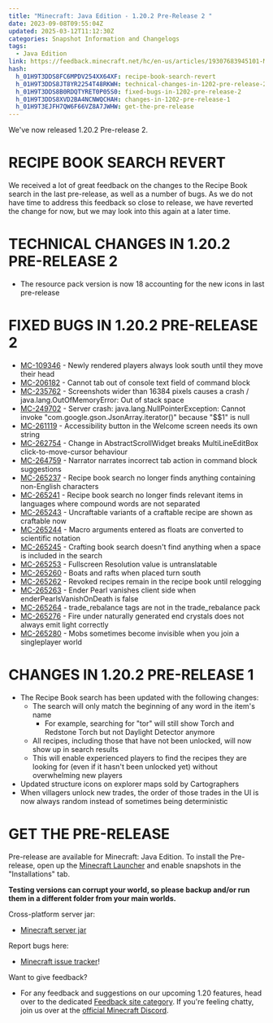 ```yaml
---
title: "Minecraft: Java Edition - 1.20.2 Pre-Release 2 "
date: 2023-09-08T09:55:04Z
updated: 2025-03-12T11:12:30Z
categories: Snapshot Information and Changelogs
tags:
  - Java Edition
link: https://feedback.minecraft.net/hc/en-us/articles/19307683945101-Minecraft-Java-Edition-1-20-2-Pre-Release-2
hash:
  h_01H9T3DDS8FC6MPDV254XX64XF: recipe-book-search-revert
  h_01H9T3DDS8JT8YR2254T48RKWH: technical-changes-in-1202-pre-release-2
  h_01H9T3DDS8B0RDQTYRET0P05S0: fixed-bugs-in-1202-pre-release-2
  h_01H9T3DDS8XVD2BA4NCNWQCHAH: changes-in-1202-pre-release-1
  h_01H9T3EJFH7QW6F66VZ8A7JWHW: get-the-pre-release
---
```


We've now released 1.20.2 Pre-release 2.

# RECIPE BOOK SEARCH REVERT

We received a lot of great feedback on the changes to the Recipe Book search in the last pre-release, as well as a number of bugs. As we do not have time to address this feedback so close to release, we have reverted the change for now, but we may look into this again at a later time.

# TECHNICAL CHANGES IN 1.20.2 PRE-RELEASE 2

- The resource pack version is now 18 accounting for the new icons in last pre-release

# FIXED BUGS IN 1.20.2 PRE-RELEASE 2

- [MC-109346](https://bugs.mojang.com/browse/MC-109346) - Newly rendered players always look south until they move their head
- [MC-206182](https://bugs.mojang.com/browse/MC-206182) - Cannot tab out of console text field of command block
- [MC-235762](https://bugs.mojang.com/browse/MC-235762) - Screenshots wider than 16384 pixels causes a crash / java.lang.OutOfMemoryError: Out of stack space
- [MC-249702](https://bugs.mojang.com/browse/MC-249702) - Server crash: java.lang.NullPointerException: Cannot invoke "com.google.gson.JsonArray.iterator()" because "\$\$1" is null
- [MC-261119](https://bugs.mojang.com/browse/MC-261119) - Accessibility button in the Welcome screen needs its own string
- [MC-262754](https://bugs.mojang.com/browse/MC-262754) - Change in AbstractScrollWidget breaks MultiLineEditBox click-to-move-cursor behaviour
- [MC-264759](https://bugs.mojang.com/browse/MC-264759) - Narrator narrates incorrect tab action in command block suggestions
- [MC-265237](https://bugs.mojang.com/browse/MC-265237) - Recipe book search no longer finds anything containing non-English characters
- [MC-265241](https://bugs.mojang.com/browse/MC-265241) - Recipe book search no longer finds relevant items in languages where compound words are not separated
- [MC-265243](https://bugs.mojang.com/browse/MC-265243) - Uncraftable variants of a craftable recipe are shown as craftable now
- [MC-265244](https://bugs.mojang.com/browse/MC-265244) - Macro arguments entered as floats are converted to scientific notation
- [MC-265245](https://bugs.mojang.com/browse/MC-265245) - Crafting book search doesn't find anything when a space is included in the search
- [MC-265253](https://bugs.mojang.com/browse/MC-265253) - Fullscreen Resolution value is untranslatable
- [MC-265260](https://bugs.mojang.com/browse/MC-265260) - Boats and rafts when placed turn south
- [MC-265262](https://bugs.mojang.com/browse/MC-265262) - Revoked recipes remain in the recipe book until relogging
- [MC-265263](https://bugs.mojang.com/browse/MC-265263) - Ender Pearl vanishes client side when enderPearlsVanishOnDeath is false
- [MC-265264](https://bugs.mojang.com/browse/MC-265264) - trade_rebalance tags are not in the trade_rebalance pack
- [MC-265276](https://bugs.mojang.com/browse/MC-265276) - Fire under naturally generated end crystals does not always emit light correctly
- [MC-265280](https://bugs.mojang.com/browse/MC-265280) - Mobs sometimes become invisible when you join a singleplayer world

# CHANGES IN 1.20.2 PRE-RELEASE 1

- The Recipe Book search has been updated with the following changes:
  - The search will only match the beginning of any word in the item's name
    - For example, searching for "tor" will still show Torch and Redstone Torch but not Daylight Detector anymore
  - All recipes, including those that have not been unlocked, will now show up in search results
  - This will enable experienced players to find the recipes they are looking for (even if it hasn't been unlocked yet) without overwhelming new players
- Updated structure icons on explorer maps sold by Cartographers
- When villagers unlock new trades, the order of those trades in the UI is now always random instead of sometimes being deterministic

# GET THE PRE-RELEASE

Pre-release are available for Minecraft: Java Edition. To install the Pre-release, open up the [Minecraft Launcher](https://www.minecraft.net/download.html) and enable snapshots in the "Installations" tab.

**Testing versions can corrupt your world, so please backup and/or run them in a different folder from your main worlds.**

Cross-platform server jar:

- [Minecraft server jar](https://piston-data.mojang.com/v1/objects/cf5d9b2461898afd589274349989be704084a8dd/server.jar)

Report bugs here:

- [Minecraft issue tracker](https://bugs.mojang.com/projects/MC/summary)!

Want to give feedback?

- For any feedback and suggestions on our upcoming 1.20 features, head over to the dedicated [Feedback site category](https://aka.ms/MC120Feedback). If you're feeling chatty, join us over at the [official Minecraft Discord](https://discordapp.com/invite/minecraft).
